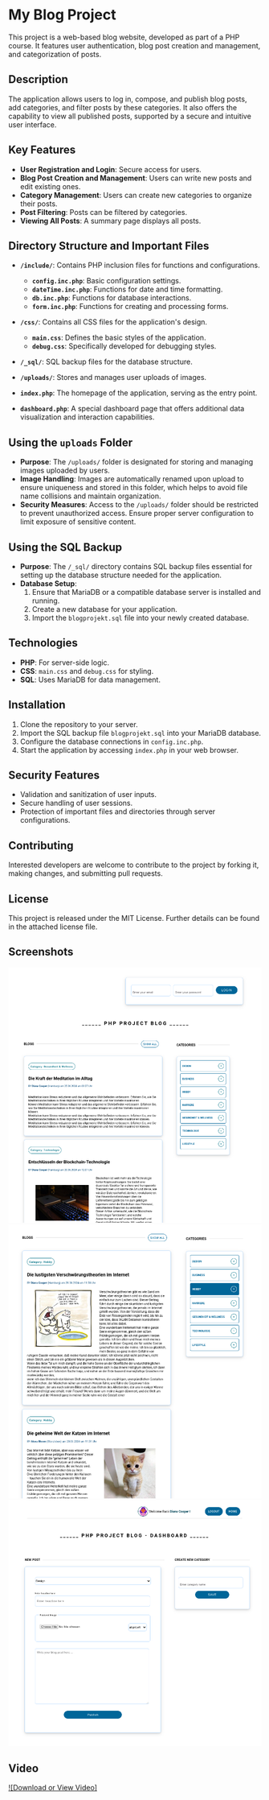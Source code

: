 # My Blog Project

This project is a web-based blog website, developed as part of a PHP course. It features user authentication, blog post creation and management, and categorization of posts.

## Description

The application allows users to log in, compose, and publish blog posts, add categories, and filter posts by these categories. It also offers the capability to view all published posts, supported by a secure and intuitive user interface.

## Key Features

- **User Registration and Login**: Secure access for users.
- **Blog Post Creation and Management**: Users can write new posts and edit existing ones.
- **Category Management**: Users can create new categories to organize their posts.
- **Post Filtering**: Posts can be filtered by categories.
- **Viewing All Posts**: A summary page displays all posts.

## Directory Structure and Important Files

- **`/include/`**: Contains PHP inclusion files for functions and configurations.
  - **`config.inc.php`**: Basic configuration settings.
  - **`dateTime.inc.php`**: Functions for date and time formatting.
  - **`db.inc.php`**: Functions for database interactions.
  - **`form.inc.php`**: Functions for creating and processing forms.

- **`/css/`**: Contains all CSS files for the application's design.
  - **`main.css`**: Defines the basic styles of the application.
  - **`debug.css`**: Specifically developed for debugging styles.

- **`/_sql/`**: SQL backup files for the database structure.

- **`/uploads/`**: Stores and manages user uploads of images.

- **`index.php`**: The homepage of the application, serving as the entry point.

- **`dashboard.php`**: A special dashboard page that offers additional data visualization and interaction capabilities.

## Using the `uploads` Folder

- **Purpose**: The `/uploads/` folder is designated for storing and managing images uploaded by users.
- **Image Handling**: Images are automatically renamed upon upload to ensure uniqueness and stored in this folder, which helps to avoid file name collisions and maintain organization.
- **Security Measures**: Access to the `/uploads/` folder should be restricted to prevent unauthorized access. Ensure proper server configuration to limit exposure of sensitive content.

## Using the SQL Backup

- **Purpose**: The `/_sql/` directory contains SQL backup files essential for setting up the database structure needed for the application.
- **Database Setup**:
  1. Ensure that MariaDB or a compatible database server is installed and running.
  2. Create a new database for your application.
  3. Import the `blogprojekt.sql` file into your newly created database.

## Technologies

- **PHP**: For server-side logic.
- **CSS**: `main.css` and `debug.css` for styling.
- **SQL**: Uses MariaDB for data management.

## Installation

1. Clone the repository to your server.
2. Import the SQL backup file `blogprojekt.sql` into your MariaDB database.
3. Configure the database connections in `config.inc.php`.
4. Start the application by accessing `index.php` in your web browser.

## Security Features

- Validation and sanitization of user inputs.
- Secure handling of user sessions.
- Protection of important files and directories through server configurations.

## Contributing

Interested developers are welcome to contribute to the project by forking it, making changes, and submitting pull requests.

## License

This project is released under the MIT License. Further details can be found in the attached license file.

## Screenshots

![Homepage](media/images/homepage.png)
![Homepage Category](media/images/homepage-category.png)
![Dashboard](media/images/dashboard.png)

## Video

[![Download or View Video]](media/video/blog-website-overview.mp4)
